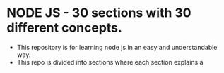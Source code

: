 # NODE JS - 30 sections with 30 different concepts.

- This repository is for learning node js in an easy and understandable way.
- This repo is divided into sections where each section explains a 



